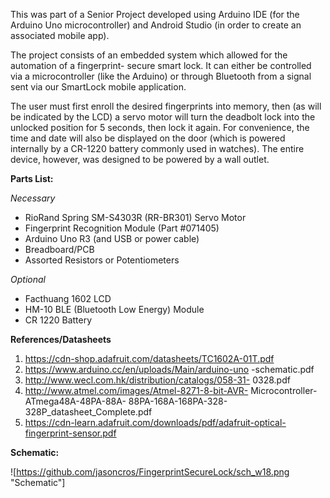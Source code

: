 This was part of a Senior Project developed using Arduino IDE (for the Arduino Uno
 microcontroller) and Android Studio (in order to create an associated mobile app). 

The project consists of an embedded system which allowed for the automation of a fingerprint-
secure smart lock. It can either be controlled via a microcontroller (like the Arduino) or 
through Bluetooth from a signal sent via our SmartLock mobile application. 

The user must first enroll the desired fingerprints into memory, then (as will be indicated
 by the LCD) a servo motor will turn the deadbolt lock into the unlocked position for 5 
seconds, then lock it again. For convenience, the time and date will also be displayed on 
the door (which is powered internally by a CR-1220 battery commonly used in watches). 
The entire device, however, was designed to be powered by a wall outlet.

**Parts List:**

*Necessary*
* RioRand Spring SM-S4303R (RR-BR301) Servo Motor
* Fingerprint Recognition Module (Part #071405)
* Arduino Uno R3 (and USB or power cable)
* Breadboard/PCB
* Assorted Resistors or Potentiometers

*Optional*
* Facthuang 1602 LCD
* HM-10 BLE (Bluetooth Low Energy) Module
* CR 1220 Battery

**References/Datasheets**

1. https://cdn-shop.adafruit.com/datasheets/TC1602A-01T.pdf
2. https://www.arduino.cc/en/uploads/Main/arduino-uno -schematic.pdf
3. http://www.wecl.com.hk/distribution/catalogs/058-31- 0328.pdf
4. http://www.atmel.com/images/Atmel-8271-8-bit-AVR- Microcontroller-ATmega48A-48PA-88A- 88PA-168A-168PA-328-328P_datasheet_Complete.pdf
5. https://cdn-learn.adafruit.com/downloads/pdf/adafruit-optical-fingerprint-sensor.pdf

**Schematic:**

![https://github.com/jasoncros/FingerprintSecureLock/sch_w18.png "Schematic"]